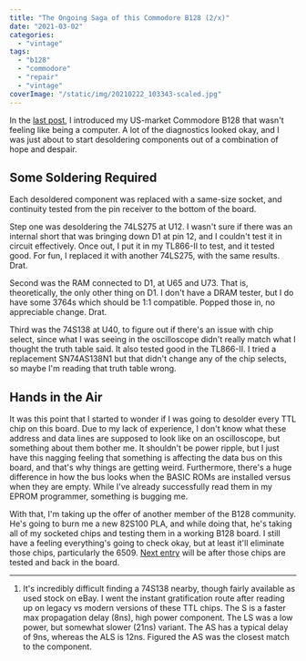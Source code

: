 ```yaml
---
title: "The Ongoing Saga of this Commodore B128 (2/x)"
date: "2021-03-02"
categories: 
  - "vintage"
tags: 
  - "b128"
  - "commodore"
  - "repair"
  - "vintage"
coverImage: "/static/img/20210222_103343-scaled.jpg"
---
```


In the [last post](https://www.nmelnick.com/2021/02/the-ongoing-saga-of-this-commodore-b128-1-x/), I introduced my US-market Commodore B128 that wasn't feeling like being a computer. A lot of the diagnostics looked okay, and I was just about to start desoldering components out of a combination of hope and despair.

## Some Soldering Required

Each desoldered component was replaced with a same-size socket, and continuity tested from the pin receiver to the bottom of the board.

Step one was desoldering the 74LS275 at U12. I wasn't sure if there was an internal short that was bringing down D1 at pin 12, and I couldn't test it in circuit effectively. Once out, I put it in my TL866-II to test, and it tested good. For fun, I replaced it with another 74LS275, with the same results. Drat.

Second was the RAM connected to D1, at U65 and U73. That is, theoretically, the only other thing on D1. I don't have a DRAM tester, but I do have some 3764s which should be 1:1 compatible. Popped those in, no appreciable change. Drat.

Third was the 74S138 at U40, to figure out if there's an issue with chip select, since what I was seeing in the oscilloscope didn't really match what I thought the truth table said. It also tested good in the TL866-II. I tried a replacement SN74AS138N1 but that didn't change any of the chip selects, so maybe I'm reading that truth table wrong.

## Hands in the Air

It was this point that I started to wonder if I was going to desolder every TTL chip on this board. Due to my lack of experience, I don't know what these address and data lines are supposed to look like on an oscilloscope, but something about them bother me. It shouldn't be power ripple, but I just have this nagging feeling that something is affecting the data bus on this board, and that's why things are getting weird. Furthermore, there's a huge difference in how the bus looks when the BASIC ROMs are installed versus when they are empty. While I've already successfully read them in my EPROM programmer, something is bugging me.

With that, I'm taking up the offer of another member of the B128 community. He's going to burn me a new 82S100 PLA, and while doing that, he's taking all of my socketed chips and testing them in a working B128 board. I still have a feeling everything's going to check okay, but at least it'll eliminate those chips, particularly the 6509. [Next entry](https://www.nmelnick.com/2021/03/the-ongoing-saga-of-this-commodore-b128-3-x/) will be after those chips are tested and back in the board.

* * *

1. It's incredibly difficult finding a 74S138 nearby, though fairly available as used stock on eBay. I went the instant gratification route after reading up on legacy vs modern versions of these TTL chips. The S is a faster max propagation delay (8ns), high power component. The LS was a low power, but somewhat slower (21ns) variant. The AS has a typical delay of 9ns, whereas the ALS is 12ns. Figured the AS was the closest match to the component.
